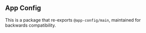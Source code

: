 ## App Config

This is a package that re-exports `@app-config/main`, maintained for backwards compatibility.
